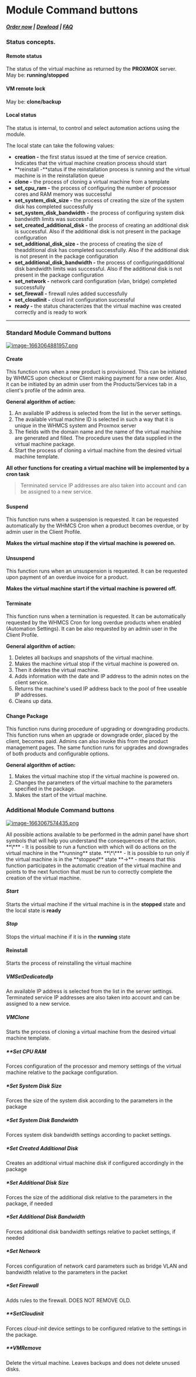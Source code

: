 # Module Command buttons

#####  [Order now](https://panel.puqcloud.com/index.php?rp=/store/whmcs-module-proxmox-kvm) | [Dowload](https://download.puqcloud.com/WHMCS/servers/PUQ_WHMCS-Proxmox-KVM/) | [FAQ](https://faq.puqcloud.com/)

### Status concepts.

#### Remote status

The status of the virtual machine as returned by the **PROXMOX** server.  
May be: **running/stopped**

#### VM remote lock

May be: **clone/backup**

#### Local status

The status is internal, to control and select automation actions using the module.

The local state can take the following values:

- **creation -** the first status issued at the time of service creation. Indicates that the virtual machine creation process should start
- **reinstall -**status if the reinstallation process is running and the virtual machine is in the reinstallation queue
- **clone -** the process of cloning a virtual machine from a template
- **set\_cpu\_ram -** the process of configuring the number of processor cores and RAM memory was successful
- **set\_system\_disk\_size -** the process of creating the size of the system disk has completed successfully
- **set\_system\_disk\_bandwidth -** the process of configuring system disk bandwidth limits was successful
- **set\_created\_additional\_disk -** the process of creating an additional disk is successful. Also if the additional disk is not present in the package configuration
- **set\_additional\_disk\_size -** the process of creating the size of theadditional disk has completed successfully. Also if the additional disk is not present in the package configuration
- **set\_additional\_disk\_bandwidth -** the process of configuringadditional disk bandwidth limits was successful. Also if the additional disk is not present in the package configuration
- **set\_network -** network card configuration (vlan, bridge) completed successfully
- **set\_firewall -** firewall rules added successfully
- **set\_cloudinit -** cloud init configuration successful
- **ready -** the status characterizes that the virtual machine was created correctly and is ready to work

- - - - - -

### Standard Module Command buttons

[![image-1663064881957.png](https://doc.puq.info/uploads/images/gallery/2022-09/scaled-1680-/image-1663064881957.png)](https://doc.puq.info/uploads/images/gallery/2022-09/image-1663064881957.png)

#### Create

This function runs when a new product is provisioned. This can be initiated by WHMCS upon checkout or Client making payment for a new order. Also, it can be initiated by an admin user from the Products/Services tab in a client's profile of the admin area.

**General algorithm of action:**

1. An available IP address is selected from the list in the server settings.
2. The available virtual machine ID is selected in such a way that it is unique in the WHMCS system and Proxmox server
3. The fields with the domain name and the name of the virtual machine are generated and filled. The procedure uses the data supplied in the virtual machine package.
4. Start the process of cloning a virtual machine from the desired virtual machine template.

**All other functions for creating a virtual machine will be implemented by a cron task**

>Terminated service IP addresses are also taken into account and can be assigned to a new service.

#####  

#### Suspend

This function runs when a suspension is requested. It can be requested automatically by the WHMCS Cron when a product becomes overdue, or by admin user in the Client Profile.

**Makes the virtual machine stop if the virtual machine is powered on.**

#####  

#### Unsuspend

This function runs when an unsuspension is requested. It can be requested upon payment of an overdue invoice for a product.

**Makes the virtual machine start if the virtual machine is powered off.**

#####  

#### Terminate

This function runs when a termination is requested. It can be automatically requested by the WHMCS Cron for long overdue products when enabled (Automation Settings). It can be also requested by an admin user in the Client Profile.

**General algorithm of action:**

1. Deletes all backups and snapshots of the virtual machine.
2. Makes the machine virtual stop if the virtual machine is powered on.
3. Then it deletes the virtual machine.
4. Adds information with the date and IP address to the admin notes on the client service.
5. Returns the machine's used IP address back to the pool of free useable IP addresses.
6. Cleans up data.

#####  

#### Change Package

This function runs during procedure of upgrading or downgrading products. This function runs when an upgrade or downgrade order, placed by the client, becomes paid. Admins can also invoke this from the product management pages. The same function runs for upgrades and downgrades of both products and configurable options.

**General algorithm of action:**

1. Makes the virtual machine stop if the virtual machine is powered on.
2. Changes the parameters of the virtual machine to the parameters specified in the package.
3. Makes the start of the virtual machine.

### Additional Module Command buttons

[![image-1663067574435.png](https://doc.puq.info/uploads/images/gallery/2022-09/scaled-1680-/image-1663067574435.png)](https://doc.puq.info/uploads/images/gallery/2022-09/image-1663067574435.png)

<p class="callout info">All possible actions available to be performed in the admin panel have short symbols that will help you understand the consequences of the action.  
**\*** - It is possible to run a function with which will do actions on the virtual machine in the **running** state.  
**\*\*** - It is possible to run only if the virtual machine is in the **stopped** state  
**-&gt;** - means that this function participates in the automatic creation of the virtual machine and points to the next function that must be run to correctly complete the creation of the virtual machine.</p>

#### *Start*

Starts the virtual machine if the virtual machine is in the **stopped** state and the local state is **ready**

#### *Stop*

Stops the virtual machine if it is in the **running** state

#### Reinstall

Starts the process of reinstalling the virtual machine

##### VMSetDedicatedIp

An available IP address is selected from the list in the server settings. Terminated service IP addresses are also taken into account and can be assigned to a new service.

##### VMClone

Starts the process of cloning a virtual machine from the desired virtual machine template.

##### \*\*Set CPU RAM

Forces configuration of the processor and memory settings of the virtual machine relative to the package configuration.

##### \*Set System Disk Size

Forces the size of the system disk according to the parameters in the package

##### \*Set System Disk Bandwidth

Forces system disk bandwidth settings according to packet settings.

##### \*Set Created Additional Disk

Creates an additional virtual machine disk if configured accordingly in the package

##### \*Set Additional Disk Size

Forces the size of the additional disk relative to the parameters in the package, if needed

##### \*Set Additional Disk Bandwidth

Forces additional disk bandwidth settings relative to packet settings, if needed

##### \*Set Network

Forces configuration of network card parameters such as bridge VLAN and bandwidth relative to the parameters in the packet

##### \*Set Firewall

Adds rules to the firewall. DOES NOT REMOVE OLD.

##### \*\*SetCloudinit

Forces *cloud-init* device settings to be configured relative to the settings in the package.

##### \*\*VMRemove

Delete the virtual machine. Leaves backups and does not delete unused disks.
